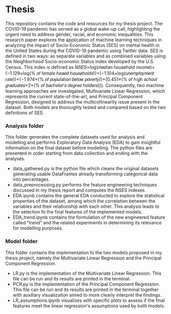 # Thesis

This repository contains the code and resources for my thesis project.
The COVID-19 pandemic has served as a global wake-up call, highlighting the urgent need to address gender, racial, and economic inequalities. This research paper explores the application of machine learning techniques in analyzing the impact of Socio-Economic Status (SES) on mental health in the United States during the COVID-19 pandemic using Twitter data. SES is defined in two ways: as separate variables and as combined variables using the Neighborhood Socio-economic Status index developed by the U.S. Census. This index is defined as 𝑁𝑆𝐸𝑆=log(𝑚𝑒𝑑𝑖𝑎𝑛 ℎ𝑜𝑢𝑠𝑒ℎ𝑜𝑙𝑑 𝑖𝑛𝑐𝑜𝑚𝑒)+(−1.129×log(% 𝑜𝑓 𝑓𝑒𝑚𝑎𝑙𝑒 ℎ𝑒𝑎𝑒𝑑 ℎ𝑜𝑢𝑠𝑒ℎ𝑜𝑙𝑑𝑠))+(−1.104×log(𝑢𝑛𝑒𝑚𝑝𝑙𝑜𝑦𝑚𝑒𝑛𝑡 𝑟𝑎𝑡𝑒))+(−1.974×(% 𝑜𝑓 𝑝𝑜𝑝𝑢𝑙𝑎𝑡𝑖𝑜𝑛 𝑏𝑒𝑙𝑜𝑤 𝑝𝑜𝑣𝑒𝑟𝑡𝑦))+(0.451×(% 𝑜𝑓 ℎ𝑖𝑔ℎ 𝑠𝑐ℎ𝑜𝑜𝑙 𝑔𝑟𝑎𝑑𝑢𝑎𝑡𝑒𝑠+2×(% 𝑜𝑓 𝑏𝑎𝑐ℎ𝑒𝑙𝑜𝑟′𝑠 𝑑𝑒𝑔𝑟𝑒𝑒 ℎ𝑜𝑙𝑑𝑒𝑟𝑠))). Consequently, two machine learning approaches are investigated, Multivariate Linear Regression, which represents the current state-of-the-art, and Principal Component Regression, designed to address the multicollinearity issue present in the dataset. Both models are thoroughly tested and compared based on the two definitions of SES.

### Analysis folder
This folder generates the complete datasets used for analysis and modelling and performs Exploratory Data Analysis (EDA)
to gain insightful information on the final dataset before modelling. The python files are presented in order 
starting from data collection and ending with the analyses.
- data_gathered.py is the python file which cleans the original datasets generating usable DataFrames already transforming 
categorical data into percentages.
- data_preprocessing.py performs the feature engineering techniques discussed in my thesis report and computes the 
NSES indexes.
- EDA.ipynb contains the general EDA conducted to explore the statistical properties of the dataset, among which the 
correlation between the variables and their relationship with each other. This analysis leads to the selection fo the 
final features of the implemented models.
- EDA_trend.ipynb contains the formulation of the new engineered feature called "trend" and the related experiments in 
determining its relevance for modelling purposes.


### Model folder
This folder contains the implementation fo the two models proposed in my thesis project, namely the Multivariate Linear 
Regression and the Principal Component Regression.
- LR.py is the implementation of the Multivariate Linear
Regression. This file can be run and its results are printed in the terminal.
- PCR.py is the implementation of the Principal Component
Regression. This file can be run and its results are printed in the terminal together with auxiliary visualization aimed 
to more clearly interpret the findings.
- LR_assumptions.ipynb visualizes with specific plots to assess if the final features meet the linear regression's 
assumptions used by both models.

